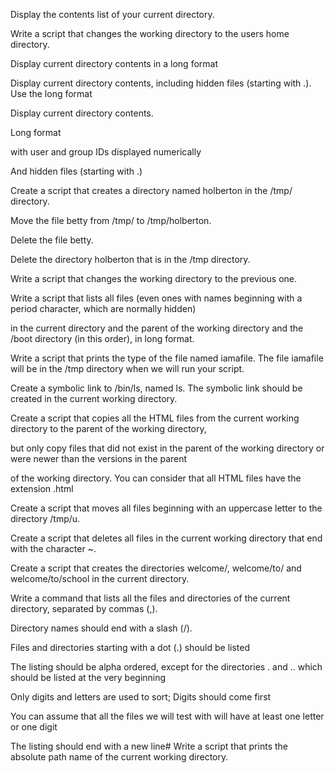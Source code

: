 Display the contents list of your current directory.

Write a script that changes the working directory to the users home directory.

Display current directory contents in a long format

Display current directory contents, including hidden files (starting with .). Use the long format

Display current directory contents.

Long format

with user and group IDs displayed numerically

And hidden files (starting with .)

Create a script that creates a directory named holberton in the /tmp/ directory.

Move the file betty from /tmp/ to /tmp/holberton.

Delete the file betty.

Delete the directory holberton that is in the /tmp directory.

Write a script that changes the working directory to the previous one.

Write a script that lists all files (even ones with names beginning with a period character, which are normally hidden)

in the current directory and the parent of the working directory and the /boot directory (in this order), in long format.

Write a script that prints the type of the file named iamafile. The file iamafile will be in the /tmp directory when we will run your script.

Create a symbolic link to /bin/ls, named ls. The symbolic link should be created in the current working directory.

Create a script that copies all the HTML files from the current working directory to the parent of the working directory,

but only copy files that did not exist in the parent of the working directory or were newer than the versions in the parent

of the working directory. You can consider that all HTML files have the extension .html

Create a script that moves all files beginning with an uppercase letter to the directory /tmp/u.

Create a script that deletes all files in the current working directory that end with the character ~.

Create a script that creates the directories welcome/, welcome/to/ and welcome/to/school in the current directory.

Write a command that lists all the files and directories of the current directory, separated by commas (,).

Directory names should end with a slash (/).

Files and directories starting with a dot (.) should be listed

The listing should be alpha ordered, except for the directories . and .. which should be listed at the very beginning

Only digits and letters are used to sort; Digits should come first

You can assume that all the files we will test with will have at least one letter or one digit

The listing should end with a new line# Write a script that prints the absolute path name of the current working directory.
